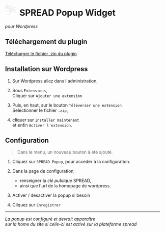 # ![logo spread](./images/spread_picto_20.svg) SPREAD Popup Widget

*pour Wordpress*

## Téléchargement du plugin  

[Télécharger le fichier .zip du plugin](https://github.com/kwabounga/sb_wp_plugin/releases/latest)  

## Installation sur Wordpress  

1. Sur Wordpress allez dans l'administration,  

2. Sous `Extensions`,  
Cliquer sur `Ajouter une extension`  

3. Puis, en haut, sur le bouton `Téléverser une extension`  
Selectionner le fichier `.zip`,  

4. cliquer sur `Installer maintenant`  
et enfin `Activer l'extension`.

## Configuration
> Dans le menu, un nouveau bouton à été ajouté.  

1. Cliquez sur `SPREAD Popup`, pour acceder à la configuration.  

2. Dans la page de configuration,  
   - renseigner la *clé publique* SPREAD,  
   - ainsi que l'url de la homepage de wordpress.  

3. Activer / desactiver la popup si besoin  
4. Cliquez sur `Enregistrer`  

----

*La popup est configuré et devrait apparaître  
sur la home du site si celle-ci est activé sur la plateforme spread*
